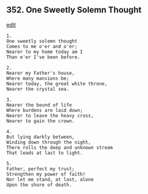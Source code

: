 
## 352.  One Sweetly Solemn Thought
[edit](https://docs.google.com/document/d/1JirK-eiD_v6Qi8-0zlxzdciWA2lIfqjg/edit?mode=html)



    1.
    One sweetly solemn thought 
    Comes to me o'er and o'er; 
    Nearer to my home today am I 
    Than e'er I've been before. 

    2.
    Nearer my Father's house, 
    Where many mansions be; 
    Nearer today, the great white throne, 
    Nearer the crystal sea. 

    3.
    Nearer the bound of life 
    Where burdens are laid down; 
    Nearer to leave the heavy cross, 
    Nearer to gain the crown. 

    4.
    But lying darkly between, 
    Winding down through the night, 
    There rolls the deep and unknown stream 
    That leads at last to light. 

    5.
    Father, perfect my trust; 
    Strengthen my power of faith! 
    Nor let me stand, at last, alone 
    Upon the shore of death.
